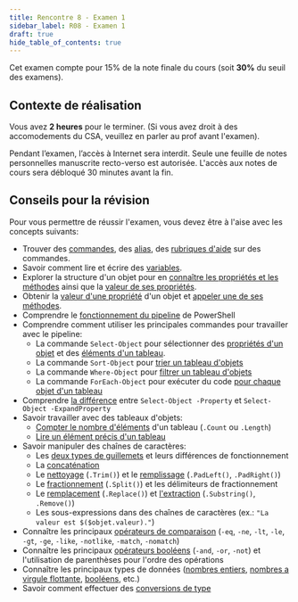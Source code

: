 ```yaml
---
title: Rencontre 8 - Examen 1
sidebar_label: R08 - Examen 1
draft: true
hide_table_of_contents: true
---
```



Cet examen compte pour 15% de la note finale du cours (soit **30%** du seuil des examens).

## Contexte de réalisation

Vous avez **2 heures** pour le terminer. (Si vous avez droit à des accomodements du CSA, veuillez en parler au prof avant l'examen).

Pendant l’examen, l’accès à Internet sera interdit. Seule une feuille de notes personnelles manuscrite recto-verso est autorisée. L'accès aux notes de cours sera débloqué 30 minutes avant la fin.


## Conseils pour la révision

Pour vous permettre de réussir l'examen, vous devez être à l'aise avec les concepts suivants:

- Trouver des [commandes](/notions/powershell/commandes#appellation-dune-commande-powershell), des [alias](/notions/powershell/commandes/alias), des [rubriques d'aide](/notions/powershell/commandes/aide#aide-à-la-ligne-de-commande) sur des commandes.
- Savoir comment lire et écrire des [variables](/notions/powershell/variables).
- Explorer la structure d'un objet pour en [connaître les propriétés et les méthodes](/notions/powershell/objets#conna%C3%AEtre-les-membres-dun-objet) ainsi que la [valeur de ses propriétés](/notions/powershell/objets#explorer-les-propriétés-dun-objet).
- Obtenir la [valeur d'une propriété](/notions/powershell/objets#obtenir-une-propriété) d'un objet et [appeler une de ses méthodes](/notions/powershell/objets#appeler-une-méthode).
- Comprendre le [fonctionnement du pipeline](/notions/powershell/pipeline) de PowerShell
- Comprendre comment utiliser les principales commandes pour travailler avec le pipeline:
  - La commande `Select-Object` pour sélectionner des [propriétés d'un objet](/notions/powershell/pipeline#sélection) et des [éléments d'un tableau](/notions/powershell/tableaux#sélectionner-des-éléments).
  - La commande `Sort-Object` pour [trier un tableau d'objets](/notions/powershell/tableaux#tri)
  - La commande `Where-Object` pour [filtrer un tableau d'objets](/notions/powershell/tableaux#sélection-conditionnelle)
  - La commande `ForEach-Object` pour exécuter du code [pour chaque objet d'un tableau](/notions/powershell/tableaux#boucle-foreach-object)
- Comprendre [la différence](/notions/powershell/pipeline#sélection) entre `Select-Object -Property` et `Select-Object -ExpandProperty`
- Savoir travailler avec des tableaux d'objets:
  - [Compter le nombre d'éléments](/notions/powershell/tableaux#compter-les-objets-dune-collection) d'un tableau (`.Count` ou `.Length`)
  - [Lire un élément précis d'un tableau](/notions/powershell/tableaux#accéder-à-un-élément-précis)
- Savoir manipuler des chaînes de caractères:
  - Les [deux types de guillemets](/notions/powershell/strings#guillemets) et leurs différences de fonctionnement
  - La [concaténation](/notions/powershell/strings#concaténation)
  - Le [nettoyage](/notions/powershell/strings#nettoyage) (`.Trim()`) et le [remplissage](/notions/powershell/strings#padding) (`.PadLeft()`, `.PadRight()`)
  - Le [fractionnement](/notions/powershell/strings#fractionnement) (`.Split()`) et les délimiteurs de fractionnement
  - Le [remplacement](/notions/powershell/strings#remplacement) (`.Replace()`) et [l'extraction](/notions/powershell/strings#extraction) (`.Substring()`, `.Remove()`)
  - Les sous-expressions dans des chaînes de caractères (ex.: `"La valeur est $($objet.valeur)."`)
- Connaître les principaux [opérateurs de comparaison](/notions/powershell/operateurs#opérateurs-de-comparaison) (`-eq`, `-ne`, `-lt`, `-le`, `-gt`, `-ge`, `-like`, `-notlike`, `-match`, `-nomatch`)
- Connaître les principaux [opérateurs booléens](/notions/powershell/operateurs#opérateurs-de-comparaison) (`-and`, `-or`, `-not`) et l'utilisation de parenthèses pour l'ordre des opérations
- Connaître les principaux types de données ([nombres entiers](/notions/powershell/variables#nombres-entiers), [nombres a virgule flottante](/notions/powershell/variables#nombre-à-virgule-flottante-décimaux), [booléens](/notions/powershell/variables#autres-types-de-données), etc.)
- Savoir comment effectuer des [conversions de type](/notions/powershell/variables#conversion-de-types)